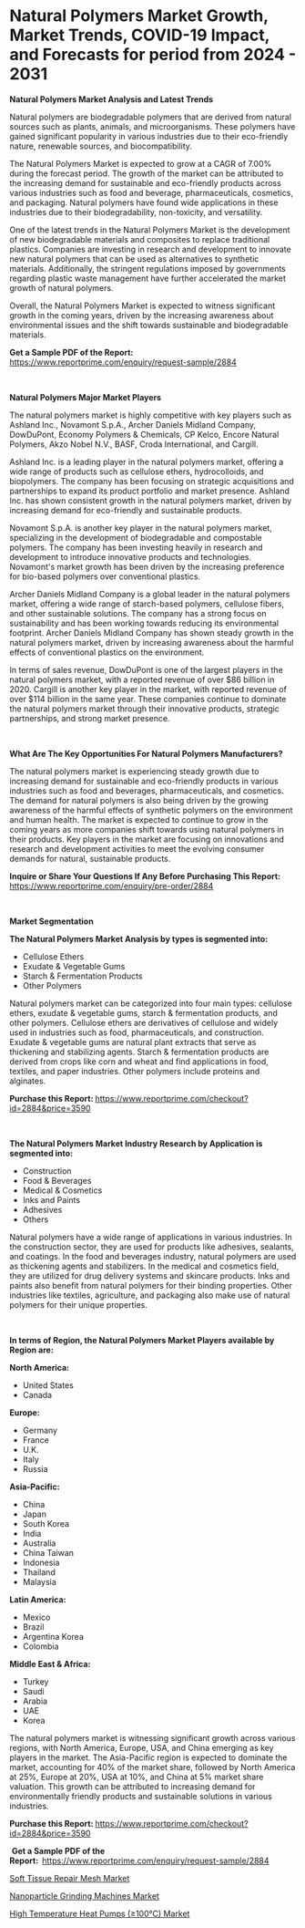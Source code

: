 <p><h1>Natural Polymers Market Growth, Market Trends, COVID-19 Impact, and Forecasts for period from 2024 - 2031</h1></p><p><strong>Natural Polymers Market Analysis and Latest Trends</strong></p>
<p><p>Natural polymers are biodegradable polymers that are derived from natural sources such as plants, animals, and microorganisms. These polymers have gained significant popularity in various industries due to their eco-friendly nature, renewable sources, and biocompatibility.</p><p>The Natural Polymers Market is expected to grow at a CAGR of 7.00% during the forecast period. The growth of the market can be attributed to the increasing demand for sustainable and eco-friendly products across various industries such as food and beverage, pharmaceuticals, cosmetics, and packaging. Natural polymers have found wide applications in these industries due to their biodegradability, non-toxicity, and versatility.</p><p>One of the latest trends in the Natural Polymers Market is the development of new biodegradable materials and composites to replace traditional plastics. Companies are investing in research and development to innovate new natural polymers that can be used as alternatives to synthetic materials. Additionally, the stringent regulations imposed by governments regarding plastic waste management have further accelerated the market growth of natural polymers.</p><p>Overall, the Natural Polymers Market is expected to witness significant growth in the coming years, driven by the increasing awareness about environmental issues and the shift towards sustainable and biodegradable materials.</p></p>
<p><strong>Get a Sample PDF of the Report:&nbsp;</strong> <a href="https://www.reportprime.com/enquiry/request-sample/2884">https://www.reportprime.com/enquiry/request-sample/2884</a></p>
<p>&nbsp;</p>
<p><strong>Natural Polymers Major Market Players</strong></p>
<p><p>The natural polymers market is highly competitive with key players such as Ashland Inc., Novamont S.p.A., Archer Daniels Midland Company, DowDuPont, Economy Polymers & Chemicals, CP Kelco, Encore Natural Polymers, Akzo Nobel N.V., BASF, Croda International, and Cargill. </p><p>Ashland Inc. is a leading player in the natural polymers market, offering a wide range of products such as cellulose ethers, hydrocolloids, and biopolymers. The company has been focusing on strategic acquisitions and partnerships to expand its product portfolio and market presence. Ashland Inc. has shown consistent growth in the natural polymers market, driven by increasing demand for eco-friendly and sustainable products.</p><p>Novamont S.p.A. is another key player in the natural polymers market, specializing in the development of biodegradable and compostable polymers. The company has been investing heavily in research and development to introduce innovative products and technologies. Novamont's market growth has been driven by the increasing preference for bio-based polymers over conventional plastics.</p><p>Archer Daniels Midland Company is a global leader in the natural polymers market, offering a wide range of starch-based polymers, cellulose fibers, and other sustainable solutions. The company has a strong focus on sustainability and has been working towards reducing its environmental footprint. Archer Daniels Midland Company has shown steady growth in the natural polymers market, driven by increasing awareness about the harmful effects of conventional plastics on the environment.</p><p>In terms of sales revenue, DowDuPont is one of the largest players in the natural polymers market, with a reported revenue of over $86 billion in 2020. Cargill is another key player in the market, with reported revenue of over $114 billion in the same year. These companies continue to dominate the natural polymers market through their innovative products, strategic partnerships, and strong market presence.</p></p>
<p>&nbsp;</p>
<p><strong>What Are The Key Opportunities For Natural Polymers Manufacturers?</strong></p>
<p><p>The natural polymers market is experiencing steady growth due to increasing demand for sustainable and eco-friendly products in various industries such as food and beverages, pharmaceuticals, and cosmetics. The demand for natural polymers is also being driven by the growing awareness of the harmful effects of synthetic polymers on the environment and human health. The market is expected to continue to grow in the coming years as more companies shift towards using natural polymers in their products. Key players in the market are focusing on innovations and research and development activities to meet the evolving consumer demands for natural, sustainable products.</p></p>
<p><strong>Inquire or Share Your Questions If Any Before Purchasing This Report:</strong> <a href="https://www.reportprime.com/enquiry/pre-order/2884">https://www.reportprime.com/enquiry/pre-order/2884</a></p>
<p>&nbsp;</p>
<p><strong>Market Segmentation</strong></p>
<p><strong>The Natural Polymers Market Analysis by types is segmented into:</strong></p>
<p><ul><li>Cellulose Ethers</li><li>Exudate & Vegetable Gums</li><li>Starch & Fermentation Products</li><li>Other Polymers</li></ul></p>
<p><p>Natural polymers market can be categorized into four main types: cellulose ethers, exudate & vegetable gums, starch & fermentation products, and other polymers. Cellulose ethers are derivatives of cellulose and widely used in industries such as food, pharmaceuticals, and construction. Exudate & vegetable gums are natural plant extracts that serve as thickening and stabilizing agents. Starch & fermentation products are derived from crops like corn and wheat and find applications in food, textiles, and paper industries. Other polymers include proteins and alginates.</p></p>
<p><strong>Purchase this Report:&nbsp;</strong><a href="https://www.reportprime.com/checkout?id=2884&price=3590">https://www.reportprime.com/checkout?id=2884&price=3590</a></p>
<p>&nbsp;</p>
<p><strong>The Natural Polymers Market Industry Research by Application is segmented into:</strong></p>
<p><ul><li>Construction</li><li>Food & Beverages</li><li>Medical & Cosmetics</li><li>Inks and Paints</li><li>Adhesives</li><li>Others</li></ul></p>
<p><p>Natural polymers have a wide range of applications in various industries. In the construction sector, they are used for products like adhesives, sealants, and coatings. In the food and beverages industry, natural polymers are used as thickening agents and stabilizers. In the medical and cosmetics field, they are utilized for drug delivery systems and skincare products. Inks and paints also benefit from natural polymers for their binding properties. Other industries like textiles, agriculture, and packaging also make use of natural polymers for their unique properties.</p></p>
<p>&nbsp;</p>
<p><strong>In terms of Region, the Natural Polymers Market Players available by Region are:</strong></p>
<p>
    <p> <strong> North America: </strong>
        <ul>
            <li>United States</li>
            <li>Canada</li>
        </ul>
        </p> 
    <p> <strong> Europe: </strong>
        <ul>
            <li>Germany</li>
            <li>France</li>
            <li>U.K.</li>
            <li>Italy</li>
            <li>Russia</li>
        </ul>
        </p> 
    <p> <strong> Asia-Pacific: </strong>
        <ul>
            <li>China</li>
            <li>Japan</li>
            <li>South Korea</li>
            <li>India</li>
            <li>Australia</li>
            <li>China Taiwan</li>
            <li>Indonesia</li>
            <li>Thailand</li>
            <li>Malaysia</li>
        </ul>
        </p> 
    <p> <strong> Latin America: </strong>
        <ul>
            <li>Mexico</li>
            <li>Brazil</li>
            <li>Argentina Korea</li>
            <li>Colombia</li>
        </ul>
        </p> 
    <p> <strong> Middle East & Africa: </strong>
        <ul>
            <li>Turkey</li>
            <li>Saudi</li>
            <li>Arabia</li>
            <li>UAE</li>
            <li>Korea</li>
        </ul>
    </p>
    </p>
<p><p>The natural polymers market is witnessing significant growth across various regions, with North America, Europe, USA, and China emerging as key players in the market. The Asia-Pacific region is expected to dominate the market, accounting for 40% of the market share, followed by North America at 25%, Europe at 20%, USA at 10%, and China at 5% market share valuation. This growth can be attributed to increasing demand for environmentally friendly products and sustainable solutions in various industries.</p></p>
<p><strong>Purchase this Report: </strong><a href="https://www.reportprime.com/checkout?id=2884&price=3590">https://www.reportprime.com/checkout?id=2884&price=3590</a></p>
<p>&nbsp;<strong>Get a Sample PDF of the Report:&nbsp;&nbsp;</strong><a href="https://www.reportprime.com/enquiry/request-sample/2884">https://www.reportprime.com/enquiry/request-sample/2884</a></p>
<p><strong></strong></p>
<p><p><a href="https://view.publitas.com/reportprime-1/soft-tissue-repair-mesh-market-size-share-trends-analysis-report-by-application-regional-outlook-competitive-strategies-and-segment-forecasts-2023-2030/">Soft Tissue Repair Mesh Market</a></p><p><a href="https://view.publitas.com/reportprime-1/nanoparticle-grinding-machines-market-centers-on-aspects-such-as-market-growth-market-share-market-opportunity-and-projected-forecasts-spanning-from-2023-to-2030/">Nanoparticle Grinding Machines Market</a></p><p><a href="https://view.publitas.com/reportprime-1/high-temperature-heat-pumps-100-market-dynamics-2023-2030-also-about-its-market-trends-projections-and-opportunities/">High Temperature Heat Pumps (≥100℃) Market</a></p></p>